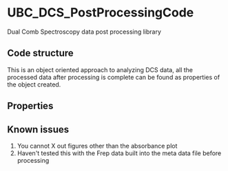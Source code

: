 # UBC_DCS_PostProcessingCode
Dual Comb Spectroscopy data post processing library

## Code structure
This is an object oriented approach to analyzing DCS data, all the processed data after processing is complete can be found as 
properties of the object created.

## Properties

## Known issues
1. You cannot X out figures other than the absorbance plot
2. Haven't tested this with the Frep data built into the meta data file before processing


